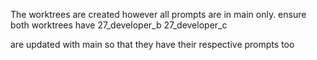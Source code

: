 The worktrees are created however all prompts are in main only. ensure both worktrees have 27_developer_b
27_developer_c

are updated with main so that they have their respective prompts too 